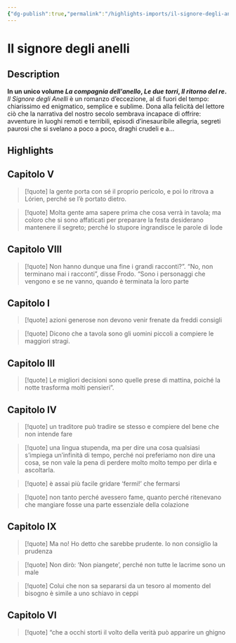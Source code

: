 ```yaml
---
{"dg-publish":true,"permalink":"/highlights-imports/il-signore-degli-anelli/","title":"Il signore degli anelli"}
---
```



# Il signore degli anelli

## Description

<p><strong>In un unico volume <em>La compagnia dell'anello</em>, <em>Le due torri</em>, <em>Il ritorno del re</em>.</strong><br /><em>Il Signore degli Anelli</em> è un romanzo d’eccezione, al di fuori del tempo: chiarissimo ed enigmatico, semplice e sublime. Dona alla felicità del lettore ciò che la narrativa del nostro secolo sembrava incapace di offrire: avventure in luoghi remoti e terribili, episodi d’inesauribile allegria, segreti paurosi che si svelano a poco a poco, draghi crudeli e a...

## Highlights

## Capitolo V







> [!quote]
> la gente porta con sé il proprio pericolo, e poi lo ritrova a Lórien, perché se l’è portato dietro.
> 











> [!quote]
> Molta gente ama sapere prima che cosa verrà in tavola; ma coloro che si sono affaticati per preparare la festa desiderano mantenere il segreto; perché lo stupore ingrandisce le parole di lode
> 





## Capitolo VIII







> [!quote]
> Non hanno dunque una fine i grandi racconti?”. “No, non terminano mai i racconti”, disse Frodo. “Sono i personaggi che vengono e se ne vanno, quando è terminata la loro parte
> 





## Capitolo I







> [!quote]
> azioni generose non devono venir frenate da freddi consigli
> 











> [!quote]
> Dicono che a tavola sono gli uomini piccoli a compiere le maggiori stragi.
> 





## Capitolo III







> [!quote]
> Le migliori decisioni sono quelle prese di mattina, poiché la notte trasforma molti pensieri”.
> 





## Capitolo IV







> [!quote]
> un traditore può tradire se stesso e compiere del bene che non intende fare
> 











> [!quote]
> una lingua stupenda, ma per dire una cosa qualsiasi s’impiega un’infinità di tempo, perché noi preferiamo non dire una cosa, se non vale la pena di perdere molto molto tempo per dirla e ascoltarla.
> 











> [!quote]
> è assai più facile gridare ‘fermi!’ che fermarsi
> 











> [!quote]
> non tanto perché avessero fame, quanto perché ritenevano che mangiare fosse una parte essenziale della colazione
> 





## Capitolo IX







> [!quote]
> Ma no! Ho detto che sarebbe prudente. Io non consiglio la prudenza
> 











> [!quote]
> Non dirò: ‘Non piangete’, perché non tutte le lacrime sono un male
> 











> [!quote]
> Colui che non sa separarsi da un tesoro al momento del bisogno è simile a uno schiavo in ceppi
> 





## Capitolo VI







> [!quote]
> “che a occhi storti il volto della verità può apparire un ghigno
> 




